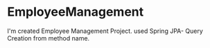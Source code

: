 # EmployeeManagement
 I'm created Employee Management Project. used Spring JPA- Query Creation from method name.
